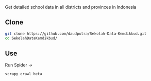 Get detailed school data in all districts and provinces in Indonesia

## Clone

```bash
git clone https://github.com/daudputra/Sekolah-Data-Kemdikbud.git
cd SekolahDataKemdikbud/
```

## Use
Run Spider ->

```bash 
scrapy crawl beta
```
